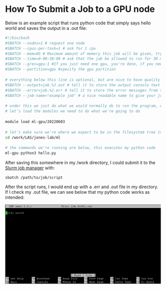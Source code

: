 # How To Submit a Job to a GPU node

Below is an example script that runs python code that simply says hello world and saves the output in a .out file:

```bash
#!/bin/bash
#SBATCH --nodes=1 # request one node
#SBATCH --cpus-per-task=1 # ask for 1 cpu
#SBATCH --mem=8G # Maximum amount of memory this job will be given, try to estimate this to the best of your ability. This asks for 8 GB of ram.
#SBATCH --time=0-00:30:00 # ask that the job be allowed to run for 30 minutes.
#SBATCH --gres=gpu:1 #If you just need one gpu, you're done, if you need more you can change the number
#SBATCH --partition=gpu #specify the gpu partition

# everything below this line is optional, but are nice to have quality of life things
#SBATCH --output=job.%J.out # tell it to store the output console text to a file called job.<assigned job number>.out
#SBATCH --error=job.%J.err # tell it to store the error messages from the program (if it doesn't write them to normal console output) to a file called job.<assigned job number>.err
#SBATCH --job-name="example job" # a nice readable name to give your job so you know what it is when you see it in the queue, instead of just numbers

# under this we just do what we would normally do to run the program, everything above this line is used by slurm to tell it what your job needs for resources
# let's load the modules we need to do what we're going to do

module load ml-gpu/20220603

# let's make sure we're where we expect to be in the filesystem tree (my working directory is specified here)
cd /work/LAS/jones-lab/ml

# the commands we're running are below, this executes my python code
ml-gpu python3 hello.py
```

After saving this somewhere in my /work directory, I could submit it to the [Slurm job manager](../slurm_basics.md) with:

```
sbatch /path/to/job/script
```

After the script runs, I would end up with a .err and .out file in my directory. If I check my .out file, we can see below that my python code works as intended:

![ml_container_result](img/ml_container_result.png)
